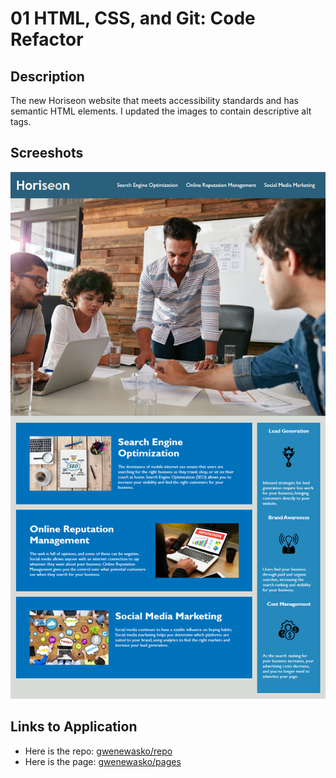 # 01 HTML, CSS, and Git: Code Refactor

## Description

The new Horiseon website that meets accessibility standards and has semantic HTML elements. I updated the images to contain descriptive alt tags.

## Screeshots

![The Horiseon webpage includes a navigation bar, a header image, and cards with text and images at the bottom of the page.](./assets/images/01-html-css-git-homework-demo.png)

## Links to Application

- Here is the repo: [gwenewasko/repo](https://github.com/gwenewasko/hw1-b)
- Here is the page: [gwenewasko/pages](https://gwenewasko.github.io/hw1-b/)
